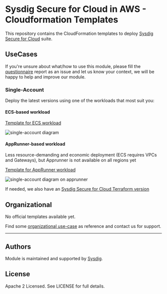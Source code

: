 # Sysdig Secure for Cloud in AWS - Cloudformation Templates

This repository contains the CloudFormation templates to deploy [Sysdig Secure for Cloud](https://docs.sysdig.com/en/docs/sysdig-secure/sysdig-secure-for-cloud/)
suite.

## UseCases

If you're unsure about what/how to use this module, please fill the [questionnaire](https://github.com/sysdiglabs/terraform-aws-secure-for-cloud/blob/master/use-cases/_questionnaire.md) report as an issue and let us know your context, we will be happy to help and improve our module.

### Single-Account

Deploy the latest versions using one of the workloads that most suit you:

#### ECS-based workload

[Template for ECS workload](https://console.aws.amazon.com/cloudformation/home#/stacks/quickCreate?stackName=Sysdig-CloudVision&templateURL=https://cf-templates-cloudvision-ci.s3-eu-west-1.amazonaws.com/ecs/latest/entry-point.yaml)
 
![single-account diagram](https://raw.githubusercontent.com/sysdiglabs/terraform-aws-secure-for-cloud/master/examples/single-account-ecs/diagram-single.png)


#### AppRunner-based workload

Less resource-demanding and economic deployment (ECS requires VPCs and Gateways), but Apprunner is not available on all regions yet

[Template for AppRunner workload](https://console.aws.amazon.com/cloudformation/home#/stacks/quickCreate?stackName=Sysdig-CloudVision&templateURL=https://cf-templates-cloudvision-ci.s3-eu-west-1.amazonaws.com/apprunner/latest/entry-point.yaml)

![single-account diagram on apprunner](https://raw.githubusercontent.com/sysdiglabs/terraform-aws-secure-for-cloud/master/examples/single-account-apprunner/diagram-single.png)


If needed, we also have an <a href="https://github.com/sysdiglabs/terraform-aws-secure-for-cloud">Sysdig Secure for Cloud Terraform version</a>


## Organizational

No official templates available yet.

Find some [organizational use-case](./use_cases/org-k8s) as reference and contact us for support.

---
## Authors

Module is maintained and supported by [Sysdig](https://sysdig.com).

## License

Apache 2 Licensed. See LICENSE for full details.
